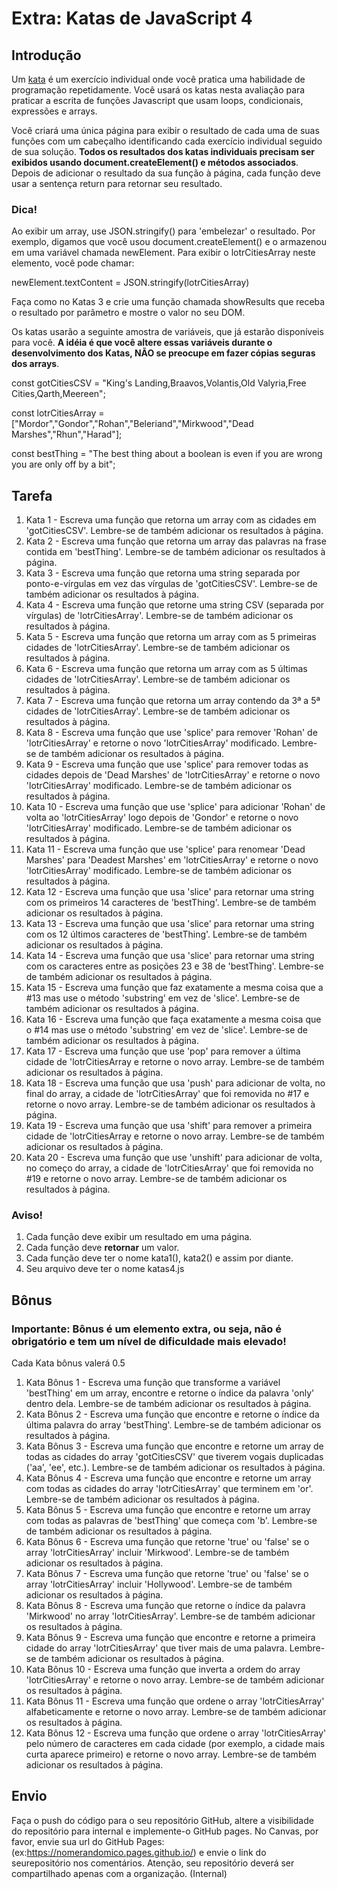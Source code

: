 # Extra: Katas de JavaScript 4

## Introdução
Um [kata](https://en.wikipedia.org/wiki/Kata_(programming)) é um exercício individual onde você pratica uma habilidade de programação repetidamente. Você usará os katas nesta avaliação para praticar a escrita de funções Javascript que usam loops, condicionais, expressões e arrays.

Você criará uma única página para exibir o resultado de cada uma de suas funções com um cabeçalho identificando cada exercício individual seguido de sua solução. **Todos os resultados dos katas individuais precisam ser exibidos usando document.createElement() e métodos associados**. Depois de adicionar o resultado da sua função à página, cada função deve usar a sentença return para retornar seu resultado.

### Dica!
Ao exibir um array, use JSON.stringify() para 'embelezar' o resultado. Por exemplo, digamos que você usou document.createElement() e o armazenou em uma variável chamada newElement. Para exibir o lotrCitiesArray neste elemento, você pode chamar:

newElement.textContent = JSON.stringify(lotrCitiesArray)

Faça como no Katas 3 e crie uma função chamada showResults que receba o resultado por parâmetro e mostre o valor no seu DOM.

Os katas usarão a seguinte amostra de variáveis, que já estarão disponíveis para você. **A idéia é que você altere essas variáveis durante o desenvolvimento dos Katas, NÃO se preocupe em fazer cópias seguras dos arrays**.

const gotCitiesCSV = "King's Landing,Braavos,Volantis,Old Valyria,Free Cities,Qarth,Meereen";

const lotrCitiesArray = ["Mordor","Gondor","Rohan","Beleriand","Mirkwood","Dead Marshes","Rhun","Harad"];

const bestThing = "The best thing about a boolean is even if you are wrong you are only off by a bit";


## Tarefa

1. Kata 1 - Escreva uma função que retorna um array com as cidades em 'gotCitiesCSV'. Lembre-se de também adicionar os resultados à página.
2. Kata 2 - Escreva uma função que retorna um array das palavras na frase contida em 'bestThing'. Lembre-se de também adicionar os resultados à página.
3. Kata 3 - Escreva uma função que retorna uma string separada por ponto-e-vírgulas em vez das vírgulas de 'gotCitiesCSV'. Lembre-se de também adicionar os resultados à página.
4. Kata 4 - Escreva uma função que retorne uma string CSV (separada por vírgulas) de 'lotrCitiesArray'. Lembre-se de também adicionar os resultados à página.
5. Kata 5 - Escreva uma função que retorna um array com as 5 primeiras cidades de 'lotrCitiesArray'. Lembre-se de também adicionar os resultados à página.
6. Kata 6 - Escreva uma função que retorna um array com as 5 últimas cidades de 'lotrCitiesArray'. Lembre-se de também adicionar os resultados à página.
7. Kata 7 - Escreva uma função que retorna um array contendo da 3ª a 5ª cidades de 'lotrCitiesArray'. Lembre-se de também adicionar os resultados à página.
8. Kata 8 - Escreva uma função que use 'splice' para remover 'Rohan' de 'lotrCitiesArray' e retorne o novo 'lotrCitiesArray' modificado. Lembre-se de também adicionar os resultados à página.
9. Kata 9 - Escreva uma função que use 'splice' para remover todas as cidades depois de 'Dead Marshes' de 'lotrCitiesArray' e retorne o novo 'lotrCitiesArray' modificado. Lembre-se de também adicionar os resultados à página.
10. Kata 10 - Escreva uma função que use 'splice' para adicionar 'Rohan' de volta ao 'lotrCitiesArray' logo depois de 'Gondor' e retorne o novo 'lotrCitiesArray' modificado. Lembre-se de também adicionar os resultados à página.
11. Kata 11 - Escreva uma função que use 'splice' para renomear 'Dead Marshes' para 'Deadest Marshes' em 'lotrCitiesArray' e retorne o novo 'lotrCitiesArray' modificado. Lembre-se de também adicionar os resultados à página.
12. Kata 12 - Escreva uma função que usa 'slice' para retornar uma string com os primeiros 14 caracteres de 'bestThing'. Lembre-se de também adicionar os resultados à página.
13. Kata 13 - Escreva uma função que usa 'slice' para retornar uma string com os 12 últimos caracteres de 'bestThing'. Lembre-se de também adicionar os resultados à página.
14. Kata 14 - Escreva uma função que usa 'slice' para retornar uma string com os caracteres entre as posições 23 e 38 de 'bestThing'. Lembre-se de também adicionar os resultados à página.
15. Kata 15 - Escreva uma função que faz exatamente a mesma coisa que a #13 mas use o método 'substring' em vez de 'slice'. Lembre-se de também adicionar os resultados à página.
16. Kata 16 - Escreva uma função que faça exatamente a mesma coisa que o #14 mas use o método 'substring' em vez de 'slice'. Lembre-se de também adicionar os resultados à página.
17. Kata 17 - Escreva uma função que use 'pop' para remover a última cidade de 'lotrCitiesArray e retorne o novo array. Lembre-se de também adicionar os resultados à página.
18. Kata 18 - Escreva uma função que usa 'push' para adicionar de volta, no final do array, a cidade de 'lotrCitiesArray' que foi removida no #17 e retorne o novo array. Lembre-se de também adicionar os resultados à página.
19. Kata 19 - Escreva uma função que usa 'shift' para remover a primeira cidade de 'lotrCitiesArray e retorne o novo array. Lembre-se de também adicionar os resultados à página.
20. Kata 20 - Escreva uma função que use 'unshift' para adicionar de volta, no começo do array, a cidade de 'lotrCitiesArray' que foi removida no #19 e retorne o novo array. Lembre-se de também adicionar os resultados à página.

### Aviso!

1. Cada função deve exibir um resultado em uma página.
2. Cada função deve **retornar** um valor.
3. Cada função deve ter o nome kata1(), kata2() e assim por diante.
4. Seu arquivo deve ter o nome katas4.js

## Bônus

### Importante: Bônus é um elemento extra, ou seja, não é obrigatório e tem um nível de dificuldade mais elevado!

Cada Kata bônus valerá 0.5

1. Kata Bônus 1 - Escreva uma função que transforme a variável 'bestThing' em um array, encontre e retorne o índice da palavra 'only' dentro dela. Lembre-se de também adicionar os resultados à página.
2. Kata Bônus 2 - Escreva uma função que encontre e retorne o índice da última palavra do array 'bestThing'. Lembre-se de também adicionar os resultados à página.
3. Kata Bônus 3 - Escreva uma função que encontre e retorne um array de todas as cidades do array 'gotCitiesCSV' que tiverem vogais duplicadas ('aa', 'ee', etc.). Lembre-se de também adicionar os resultados à página.
4. Kata Bônus 4 - Escreva uma função que encontre e retorne um array com todas as cidades do array 'lotrCitiesArray' que terminem em 'or'. Lembre-se de também adicionar os resultados à página.
5. Kata Bônus 5 - Escreva uma função que encontre e retorne um array com todas as palavras de 'bestThing' que começa com 'b'. Lembre-se de também adicionar os resultados à página.
6. Kata Bônus 6 - Escreva uma função que retorne 'true' ou 'false' se o array 'lotrCitiesArray' incluir 'Mirkwood'. Lembre-se de também adicionar os resultados à página.
7. Kata Bônus 7 - Escreva uma função que retorne 'true' ou 'false' se o array 'lotrCitiesArray' incluir 'Hollywood'. Lembre-se de também adicionar os resultados à página.
8. Kata Bônus 8 - Escreva uma função que retorne o índice da palavra 'Mirkwood' no array 'lotrCitiesArray'. Lembre-se de também adicionar os resultados à página.
9. Kata Bônus 9 - Escreva uma função que encontre e retorne a primeira cidade do array 'lotrCitiesArray' que tiver mais de uma palavra. Lembre-se de também adicionar os resultados à página.
10. Kata Bônus 10 - Escreva uma função que inverta a ordem do array 'lotrCitiesArray' e retorne o novo array. Lembre-se de também adicionar os resultados à página.
11. Kata Bônus 11 - Escreva uma função que ordene o array 'lotrCitiesArray' alfabeticamente e retorne o novo array. Lembre-se de também adicionar os resultados à página.
12. Kata Bônus 12 - Escreva uma função que ordene o array 'lotrCitiesArray' pelo número de caracteres em cada cidade (por exemplo, a cidade mais curta aparece primeiro) e retorne o novo array. Lembre-se de também adicionar os resultados à página.

## Envio
Faça o push do código para o seu repositório GitHub, altere a visibilidade do repositório para internal e implemente-o GitHub pages. No Canvas, por favor, envie sua url do GitHub Pages: (ex:https://nomerandomico.pages.github.io/) e envie o link do seurepositório nos comentários. Atenção, seu repositório deverá ser compartilhado apenas com a organização. (Internal)
